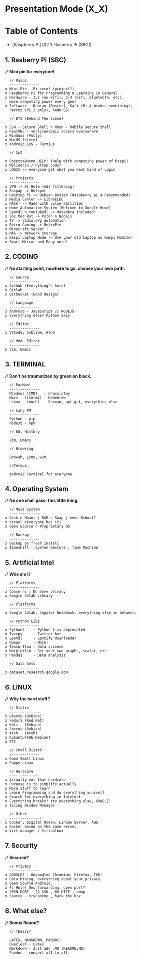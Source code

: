 # Presentation Mode (X_X)

# Table of Contents
* [Raspberry Pi] (## 1.  Rasberry Pi (SBC))



## 1.  Rasberry Pi (SBC)

   // **Mini pie for everyone!**

      // Raspi
      --------------
    x Mini Pie - Pi zero! (project?)
    x Raspberry Pi for Programming n Learning in General
    x Hardware - 1,2 (no wifi), 3,4 (wifi, bluetooth, etc),
      more computing power every gen!
    x Software - Debian (Buster), Kali (Pi 4 broken something),
      Parrot (Pi 3 only), KANO OS!

      // BTS (Behind The Scene)
      --------------
    x SSH - Secure Shell n MOSH - Mobile Secure Shell
    x RealVNC - vnclicensewiz access everywhere
    x Windows (Putty)
    x MacOS (iterm)
    x Android IOS - Termius

      // IoT
      --------------
    x Rosetta@Home HELP! (Help with computing power of Raspi)
    x Wyliodrin / Python code?
    x LOGIC -> everyone get what you want kind of Logic

      // Projects
      --------------
    x VPN -> Pi Hole (Ads filtering)
    x Raspap -> Hotspot
    x Desktop Pi -> Debian Buster (Raspberry pi 4 Recommended)
    x Media Center -> LibreELEC
    x HACK! -> Made with vulnerabilities
    x Home Automation System (Welcome to Google Home)
    x Spotdl n Youtubedl -> Metadata Included!
    x Soc.Med Bot -> Pyton n Nodejs
    x TV -> Vidio.org automation
    x Retro Gaming -> RetroPie
    x Minecraft Server !
    x NAS -> Network Storage
    x Raspi Laptop Mode -> Use your old Laptop as Raspi Monitor
    x Smart Mirror and Many more!

## 2.  CODING

   // **No starting point, nowhere to go, choose your own path.**

      // Source
      --------------
    x Github (Everything's here)
    x Gitlab
    x Bitbucket (Good Design)

      // Language
      --------------
    x Android - JavaScript // NODEJS
    x Everything else? Python easy

      // Editor
      --------------
    x VSCode, Sublime, Atom

      // Mod. Editor
      --------------
    x Vim, Emacs

## 3.  TERMINAL

   // **Don't be traumatized by green on black.**

      // PacMan!
      --------------
      Windows (CMD)   - Chocolatey
      Macs   (iterm2) - Homebrew
      Linux   (much)  - Pacman, apt-get, everything else

      // Lang PM
      --------------
      Python - pip
      NodeJS - npm

      // Ed. History
      --------------
      Vim, Emacs

      // Browsing
      --------------
      Browsh, Lynx, w3m

      //Termux
      --------------
      Android Terminal for everyone

## 4.  Operating System

   // **No one shall pass; this little thing.**

      // Most System
      --------------
    x Disk n Mount ; RAM n Swap ; need Reboot?
    x Kernel (everyone has it)
    x Open Source n Proprietary OS

      // Backup
      --------------
    x Backup on fresh Install
    x Timeshift ; System Restore ; Time Machine

## 5.  Artificial Intel

   // **Who am I?**

      // Platforms
      --------------
    x Concerns ; No more privacy
    x Google Colab Library

      // Platforms
      --------------
    x Google Colab, Jupyter Notebook, everything else in between.

      // Python Libs
      --------------
    x Python3    - Python 2 is deprecated
    x Tweepy     - Twitter bot
    x Spotdl     - Spotify downloader
    x Numpy      - Math!
    x Tensorflow - Data science
    x Matplotlib - Get your own graphs, scalar, etc
    x Pandas     - Data Analysis

      // Data Sets
      --------------
    x dataset.research.google.com

## 6.  LINUX

   // **Why the hard stuff?**

      // Distro
      --------------
    x Ubuntu (Debian)
    x Fedora (Red Hat)
    x Kali   (Debian)
    x Parrot (Debian)
    x Arch   (Arch)
    x Kubuntu(KDE Debian)
    x ETC

      // Small Distro
      --------------
    x Damn Small Linux
    x Puppy Linux

      // Hardcore
      --------------
    x Actually not that hardcore
    x Purpose is to simplify actually
    x More stuff to learn
    x Learn Programming and do everything yourself
    x Search for everything in Internet
    x Everything breaks? try everything else, GOOGLE!
    x Tiling Window Manager

      // Other
      ---------------
    x Docker, Digital Ocean, Linode Server, AWS
    x Docker based on the same kernel
    x Virt-manager / Virtualbox

## 7.  Security

   // **Secured?**

      // Privacy
      --------------
    x GOOGLE! - Ungoogled Chromium, Firefox, TOR!
    x Data Mining, everything about your privacy.
    x Open Source Android.
    x Pi-Hole! Dns forwarding, open port?
    x OPEN PORT - 22 SSH , 80 HTTP , nmap
    x Source - tryhackme , hack the box

## 8.  What else?

   // **Bonus Round?**

      // Thesis?
      --------------
      LATEX, MARKDOWN, PANDOC!
      Overleaf - Latex
      Markdown - Just add .MD (README.MD)
      Pandoc - convert all to all.
